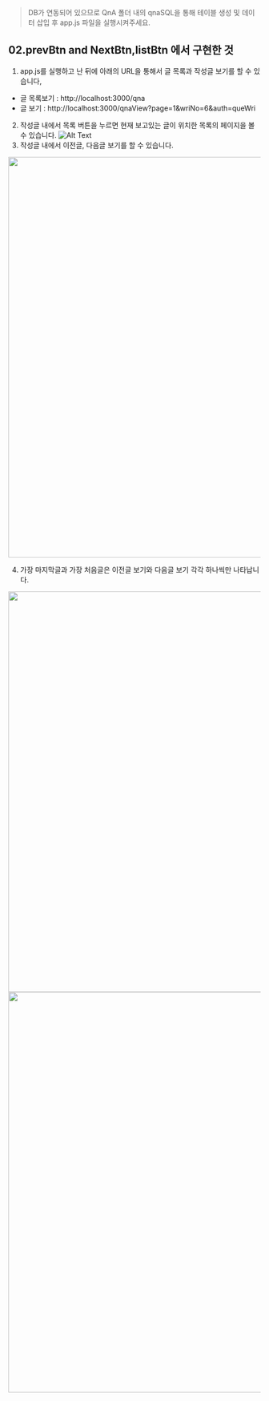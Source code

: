 >DB가 연동되어 있으므로 QnA 폴더 내의 qnaSQL을 통해 테이블 생성 및 데이터 삽입 후 app.js 파일을 실행시켜주세요.
## 02.prevBtn and NextBtn,listBtn 에서 구현한 것
1. app.js를 실행하고 난 뒤에 아래의 URL을 통해서 글 목록과 작성글 보기를 할 수 있습니다,
- 글 목록보기 : http://localhost:3000/qna
- 글 보기 : http://localhost:3000/qnaView?page=1&wriNo=6&auth=queWri
2. 작성글 내에서 목록 버튼을 누르면 현재 보고있는 글이 위치한 목록의 페이지을 볼 수 있습니다.
![Alt Text](https://devdata201907.s3.ap-northeast-2.amazonaws.com/markdown/qna02/list2.jpg)
3. 작성글 내에서 이전글, 다음글 보기를 할 수 있습니다. 
<p align="center"><img src="https://devdata201907.s3.ap-northeast-2.amazonaws.com/markdown/qna02/viewAll4.png" height="auto" width="800"></p>

4. 가장 마지막글과 가장 처음글은 이전글 보기와 다음글 보기 각각 하나씩만 나타납니다.
<p align="center">
<img src="https://devdata201907.s3.ap-northeast-2.amazonaws.com/markdown/qna02/viewPrev4.png" height="auto" width="800">
<img src="https://devdata201907.s3.ap-northeast-2.amazonaws.com/markdown/qna02/viewNext4.png" height="auto" width="800">
</p>
